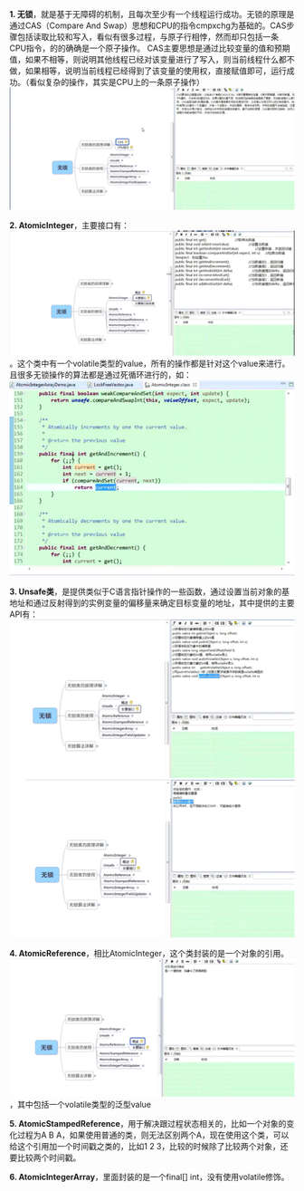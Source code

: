 **1. 无锁**，就是基于无障碍的机制，且每次至少有一个线程运行成功。无锁的原理是通过CAS（Compare And Swap）思想和CPU的指令cmpxchg为基础的。CAS步骤包括读取比较和写入，看似有很多过程，与原子行相悖，然而却只包括一条CPU指令，的的确确是一个原子操作。
CAS主要思想是通过比较变量的值和预期值，如果不相等，则说明其他线程已经对该变量进行了写入，则当前线程什么都不做，如果相等，说明当前线程已经得到了该变量的使用权，直接赋值即可，运行成功。（看似复杂的操作，其实是CPU上的一条原子操作）![CAS原理](CAS原理.png)

**2. AtomicInteger**，主要接口有：![atomticInteger方法](atomticInteger方法.png)。这个类中有一个volatile类型的value，所有的操作都是针对这个value来进行。且很多无锁操作的算法都是通过死循环进行的，如：![无锁算法的通用实现](无锁算法的通用实现.png)

**3. Unsafe类**，是提供类似于C语言指针操作的一些函数，通过设置当前对象的基地址和通过反射得到的实例变量的偏移量来确定目标变量的地址，其中提供的主要API有：![unsafe函数](unsafe函数.png)![unsafe类](unsafe类.png)

**4. AtomicReference**，相比AtomicInteger，这个类封装的是一个对象的引用。![atomicReference类](atomicReference类.png)，其中包括一个volatile类型的泛型value

**5. AtomicStampedReference**，用于解决跟过程状态相关的，比如一个对象的变化过程为A B A，如果使用普通的类，则无法区别两个A，现在使用这个类，可以给这个引用加一个时间戳之类的，比如1 2 3，比较的时候除了比较两个对象，还要比较两个时间戳。

**6. AtomicIntegerArray**，里面封装的是一个final[] int，没有使用volatile修饰。